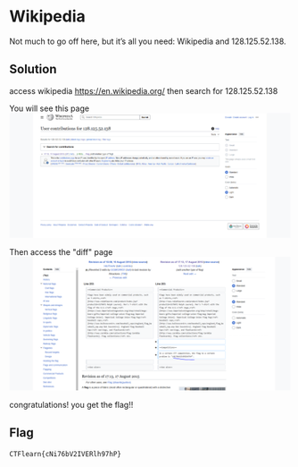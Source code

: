 # Wikipedia

Not much to go off here, but it’s all you need: Wikipedia and 128.125.52.138.

## Solution

access wikipedia https://en.wikipedia.org/
then search for 128.125.52.138

You will see this page
![wik1](ctflearn/assets/wik1.PNG)

Then access the "diff" page
![wik2](ctflearn/assets/wik2.PNG)

congratulations! you get the flag!!
## Flag
    CTFlearn{cNi76bV2IVERlh97hP}
